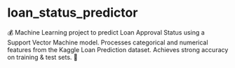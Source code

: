 # loan_status_predictor
💰 Machine Learning project to predict Loan Approval Status using a Support Vector Machine model. Processes categorical and numerical features from the Kaggle Loan Prediction dataset. Achieves strong accuracy on training &amp; test sets. 🚀
